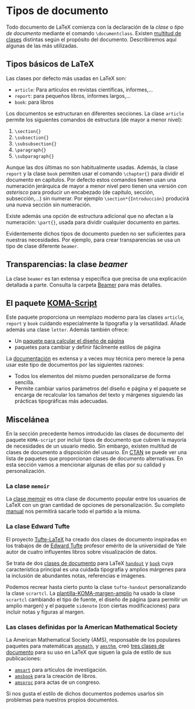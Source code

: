 # Tipos de documento

Todo documento de LaTeX comienza con la declaración de la *clase* o *tipo de documento* mediante el comando `\documentclass`. Existen [multitud de clases](https://ctan.org/topic/class) distintas según el propósito del documento. Describiremos aquí algunas de las más utilizadas.

## Tipos básicos de LaTeX
Las clases por defecto más usadas en LaTeX son:

- `article`: Para artículos en revistas científicas, informes,...
- `report`: para pequeños libros, informes largos,...
- `book`: para libros

Los documentos se estructuran en diferentes secciones. La clase `article` permite los siguientes comandos de estructura (de mayor a menor nivel):

1. `\section{}`
1. `\subsection{}`
1. `\subsubsection{}`
1. `\paragraph{}`
1. `\subparagraph{}`

Aunque las dos últimas no son habitualmente usadas. Además, la clase `report` y la clase `book` permiten usar el comando `\chapter{}` para dividir el documento en capítulos. Por defecto estos comandos tienen usan una numeración jerárquica de mayor a menor nivel pero tienen una versión *con asterisco* para producir un encabezado (de capítulo, sección, subsección,...) sin numerar. Por ejemplo `\section*{Introducción}` producirá una nueva sección sin numeración.

Existe además una opción de estructura adicional que no afectan a la numeración: `\part{}`, usada para dividir cualquier documento en partes.

Evidentemente dichos tipos de documento pueden no ser suficientes para nuestras necesidades. Por ejemplo, para crear transparencias se usa un tipo de clase diferente `beamer`. 

## Transparencias: la clase *beamer*
La clase `beamer` es tan extensa y específica que precisa de una explicación detallada a parte. Consulta la carpeta [Beamer](../Beamer) para más detalles.

## El paquete [KOMA-Script](https://www.ctan.org/pkg/koma-script)
Este paquete proporciona un reemplazo moderno para las clases `article`, `report` y `book` cuidando especialmente la tipografía y la versatilidad. Añade además una clase `letter`. Además también ofrece:
- Un [paquete para calcular el diseño de página](https://www.ctan.org/pkg/typearea) 
- paquetes para cambiar y definir fácilmente estilos de página

La [documentación](https://osl.ugr.es/CTAN/macros/latex/contrib/koma-script/doc/scrguien.pdf) es extensa y a veces muy técnica pero merece la pena usar este tipo de documentos por las siguientes razones:
- Todos los elementos del mismo pueden personalizarse de forma sencilla.
- Permite cambiar varios parámetros del diseño e página y el paquete se encarga de recalcular los tamaños del texto y márgenes siguiendo las prácticas tipográficas más adecuadas.


## Miscelánea
En la sección precedente hemos introducido las clases de documento del paquete `KOMA-script` por incluir tipos de documento que cubren la mayoría de necesidades de un usuario medio. Sin embargo, existen multitud de clases de documento a disposición del usuario. En [CTAN](https://ctan.org/topic/class) se puede ver una lista de paquetes que proporcionan clases de documento alternativas. En esta sección vamos a mencionar algunas de ellas por su calidad y personalización.

### La clase `memoir`
La [clase memoir](https://www.ctan.org/pkg/memoir?lang=en) es otra clase de documento popular entre los usuarios de LaTeX con un gran cantidad de opciones de personalización. Su completo [manual](http://mirrors.nxthost.com/ctan/macros/latex/contrib/memoir/memman.pdf) nos permitirá sacarle todo el partido a la misma.

### La clase Edward Tufte
El proyecto [Tufte-LaTeX](https://tufte-latex.github.io/tufte-latex/) ha creado dos clases de documento inspiradas en los trabajos de de [Edward Tufte](https://www.edwardtufte.com/tufte/) profesor emérito de la universidad de Yale autor de cuatro influyentes libros sobre visualización de datos. 

Se trata de dos [clases de documento](https://ctan.org/pkg/tufte-latex) para LaTeX [`handout`](http://mirrors.nxthost.com/ctan/macros/latex/contrib/tufte-latex/sample-handout.pdf) y [`book`](http://mirrors.nxthost.com/ctan/macros/latex/contrib/tufte-latex/sample-book.pdf) cuya característica principal es una cuidada tipografía y amplios márgenes para la inclusión de abundantes notas, referencias e imágenes.

Podemos recrear hasta cierto punto la clase `tufte-handout` personalizando la clase `scrartcl`. La [plantilla-KOMA-margen-amplio](plantilla-KOMA-margen-amplio.tex) ha usado la clase `scrartcl` cambiando el tipo de fuente, el diseño de página (para permitir un amplio margen) y el paquete `sidenote` (con ciertas modificaciones) para incluir notas y figuras al margen.

### Las clases definidas por la American Mathematical Society
La American Mathematical Society (AMS), responsable de los populares paquetes para matemáticas [`amsmath`](https://www.ctan.org/pkg/amsmath), y [`amsthm`](https://www.ctan.org/pkg/amsthm), creó [tres clases de documento](https://www.ctan.org/pkg/amscls) para su uso en LaTeX que siguen la guía de estilo de sus publicaciones:
- [`amsart`](https://www.ctan.org/pkg/amsart) para artículos de investigación.
- [`amsbook`](https://www.ctan.org/pkg/amsbook) para la creación de libros. 
- [`amsproc`](https://www.ctan.org/pkg/amsproc) para actas de un congreso.

Si nos gusta el estilo de dichos documentos podemos usarlos sin problemas para nuestros propios documentos.
